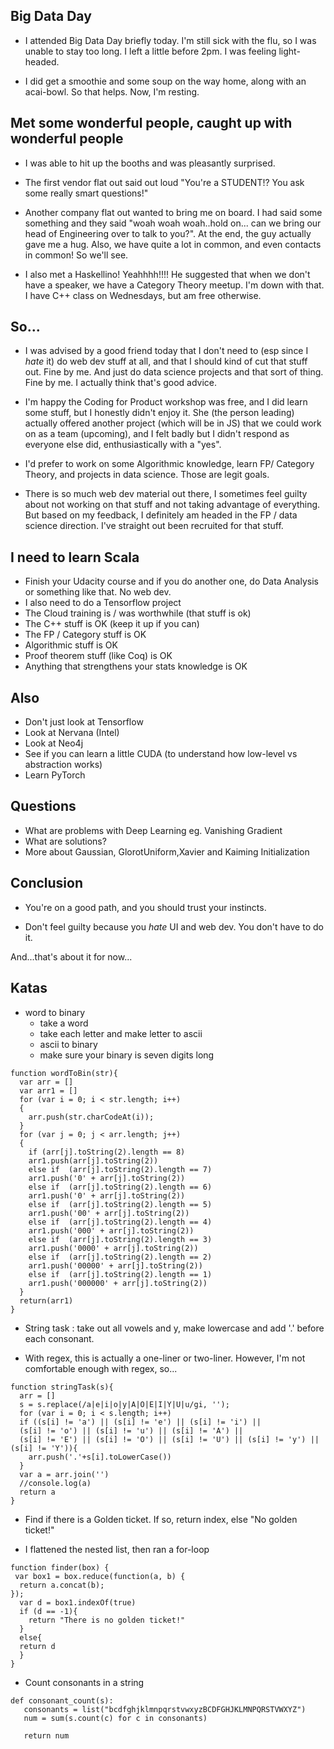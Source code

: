 ## Big Data Day 

- I attended Big Data Day briefly today.
  I'm still sick with the flu, so I was unable to stay too long.
  I left a little before 2pm. I was feeling light-headed.
  
- I did get a smoothie and some soup on the way home, along with
  an acai-bowl. So that helps. Now, I'm resting.
  
## Met some wonderful people, caught up with wonderful people

- I was able to hit up the booths and was pleasantly surprised.
  
- The first vendor flat out said out loud "You're a STUDENT!?
  You ask some really smart questions!"
  
- Another company flat out wanted to bring me on board. 
  I had said some something and they said "woah woah woah..hold on...
  can we bring our head of Engineering over to talk to you?".
  At the end, the guy actually gave me a hug. Also, we have 
  quite a lot in common, and even contacts in common! So we'll see.
  
- I also met a Haskellino! Yeahhhh!!!! He suggested that when
  we don't have a speaker, we have a Category Theory meetup.
  I'm down with that. I have C++ class on Wednesdays, but am free
  otherwise. 
  
## So...

- I was advised by a good friend today that I don't need to 
  (esp since I *hate* it) do web dev stuff at all, and that I should
  kind of cut that stuff out. Fine by me. And just do data science
  projects and that sort of thing. Fine by me. I actually think 
  that's good advice. 
  
- I'm happy the Coding for Product workshop was free, and I did learn
  some stuff, but I honestly didn't enjoy it. She (the person leading)
  actually offered another project (which will be in JS) that we could
  work on as a team (upcoming), and I felt badly but I didn't respond
  as everyone else did, enthusiastically with a "yes". 
  
- I'd prefer to work on some Algorithmic knowledge, learn FP/ Category Theory,
  and projects in data science. Those are legit goals. 
  
- There is so much web dev material out there, I sometimes feel guilty 
  about not working on that stuff and not taking advantage of everything.
  But based on my feedback, I definitely am headed in the FP / data science
  direction. I've straight out been recruited for that stuff.
  
## I need to learn Scala

- Finish your Udacity course and if you do another one,
  do Data Analysis or something like that. No web dev.
- I also need to do a Tensorflow project
- The Cloud training is / was worthwhile (that stuff is ok)
- The C++ stuff is OK (keep it up if you can)
- The FP / Category stuff is OK
- Algorithmic stuff is OK
- Proof theorem stuff (like Coq) is OK
- Anything that strengthens your stats knowledge is OK

## Also 
- Don't just look at Tensorflow
- Look at Nervana (Intel)
- Look at Neo4j
- See if you can learn a little CUDA (to understand how low-level vs abstraction works)
- Learn PyTorch

## Questions
- What are problems with Deep Learning eg. Vanishing Gradient
- What are solutions?
- More about Gaussian, GlorotUniform,Xavier and Kaiming Initialization

## Conclusion

- You're on a good path, and you should trust your instincts.

- Don't feel guilty because you *hate* UI and web dev. You don't have to do it.

And...that's about it for now...

## Katas

- word to binary
  - take a word
  - take each letter and make letter to ascii
  - ascii to binary
  - make sure your binary is seven digits long
  
```
function wordToBin(str){
  var arr = []
  var arr1 = []
  for (var i = 0; i < str.length; i++)
  {
    arr.push(str.charCodeAt(i));
  }
  for (var j = 0; j < arr.length; j++)
  {
    if (arr[j].toString(2).length == 8)
    arr1.push(arr[j].toString(2))
    else if  (arr[j].toString(2).length == 7)
    arr1.push('0' + arr[j].toString(2))
    else if  (arr[j].toString(2).length == 6)
    arr1.push('0' + arr[j].toString(2))
    else if  (arr[j].toString(2).length == 5)
    arr1.push('00' + arr[j].toString(2))
    else if  (arr[j].toString(2).length == 4)
    arr1.push('000' + arr[j].toString(2))
    else if  (arr[j].toString(2).length == 3)
    arr1.push('0000' + arr[j].toString(2))
    else if  (arr[j].toString(2).length == 2)
    arr1.push('00000' + arr[j].toString(2))
    else if  (arr[j].toString(2).length == 1)
    arr1.push('000000' + arr[j].toString(2))
  }
  return(arr1)
}
```

- String task : take out all vowels and y, make lowercase
  and add '.' before each consonant. 
  
- With regex, this is actually a one-liner or two-liner.
  However, I'm not comfortable enough with regex, so...
  
  
```
function stringTask(s){
  arr = []
  s = s.replace(/a|e|i|o|y|A|O|E|I|Y|U|u/gi, '');
  for (var i = 0; i < s.length; i++)
  if ((s[i] != 'a') || (s[i] != 'e') || (s[i] != 'i') ||
  (s[i] != 'o') || (s[i] != 'u') || (s[i] != 'A') ||
  (s[i] != 'E') || (s[i] != 'O') || (s[i] != 'U') || (s[i] != 'y') || (s[i] != 'Y')){
    arr.push('.'+s[i].toLowerCase())
  }
  var a = arr.join('')
  //console.log(a)
  return a
}
```

- Find if there is a Golden ticket. If so, return index, else "No golden ticket!"

- I flattened the nested list, then ran a for-loop

```
function finder(box) {
 var box1 = box.reduce(function(a, b) {
  return a.concat(b);
});
  var d = box1.indexOf(true)
  if (d == -1){
    return "There is no golden ticket!"
  }
  else{
  return d
  }
}
```

- Count consonants in a string

```
def consonant_count(s):
   consonants = list("bcdfghjklmnpqrstvwxyzBCDFGHJKLMNPQRSTVWXYZ")
   num = sum(s.count(c) for c in consonants)
   
   return num
```
